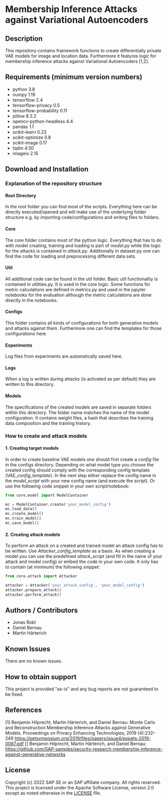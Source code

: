 # Membership Inference Attacks against Variational Autoencoders
<!--- Register repository https://api.reuse.software/register, then add REUSE badge:
[![REUSE status](https://api.reuse.software/badge/github.com/SAP-samples/REPO-NAME)](https://api.reuse.software/info/github.com/SAP-samples/REPO-NAME)
-->

## Description
This repository contains framework functions to create differentially private VAE models for image and location data. Furthermore it features logic for membership inference attacks against Variational Autoencoders [1,2].

## Requirements (minimum version numbers)

- python 3.8
- numpy 1.19
- tensorflow 2.4
- tensorflow-privacy 0.5
- tensorflow-probability 0.11
- pillow 8.3.2
- opencv-python-headless 4.4
- pandas 1.1
- scikit-learn 0.23
- scikit-optimize 0.8
- scikit-image 0.17
- tqdm 4.50
- imageio 2.15

## Download and Installation

### Explanation of the repository structure

#### Root Directory

In the root folder you can find most of the scripts. Everything here can be directly executed/opened and will make use of the underlying folder structure e.g. by importing code/configurations and writing files to folders.

#### Core

The core folder contains most of the python logic. Everything that has to do with model creating, training and loading is part of _model.py_ while the logic for the attacks is contained in _attack.py_. Additionally in dataset.py one can find the code for loading and preprocessing different data sets.

#### Util

All additional code can be found in the util folder. Basic util functionality is contained in utilities.py. It is used in the core logic. Some functions for metric calculations are defined in metrics.py and used in the jupyter notebooks for the evaluation although the metric calculations are done directly in the notebooks.

#### Configs

This folder contains all kinds of configurations for both generative models and attacks against them. Furthermore one can find the templates for those configurations here.

#### Experiments

Log files from experiments are automatically saved here.

#### Logs

When a log is written during attacks (is activated as per default) they are written to this directory.

#### Models

The specifications of the created models are saved in separate folders within this directory. The folder name matches the name of the model configuration. It contains weight files, a hash that describes the training data composition and the training history.

### How to create and attack models

#### 1. Creating target models

In order to create baseline VAE models one should first create a _config_ file in the configs directory. Depending on what model type you choose the created config should comply with the corresponding config template (_VAE_config_template_). In the next step either replace the config name in the _model_script_ with your new config name (and execute the script). Or use the following code snippet in your own script/notebook:

```python
from core.model import ModelContainer

mc = ModelContainer.create('your_model_config')
mc.load_data()
mc.create_model()
mc.train_model()
mc.save_model()
```

#### 2. Creating attack models

To perform an attack on a created and trained model an attack config has to be written. Use _Attacker_config_template_ as a basis. As when creating a model you can use the predefined _attack_script_ (and fill in the name of your attack and model config) or embed the code in your own code.
It only has to contain (at minimum) the following snippet:

```python
from core.attack import Attacker

attacker = Attacker('your_attack_config', 'your_model_config')
attacker.prepare_attack()
attacker.perform_attack()
```

## Authors / Contributors
- Jonas Robl
- Daniel Bernau
- Martin Härterich

## Known Issues
There are no known issues.

## How to obtain support
This project is provided "as-is" and any bug reports are not guaranteed to be fixed.

## References
[1] Benjamin Hilprecht, Martin Härterich, and Daniel Bernau: Monte Carlo and Reconstruction Membership Inference Attacks against Generative Models. Proceedings on Privacy Enhancing Technologies; 2019 (4):232–249 https://petsymposium.org/2019/files/papers/issue4/popets-2019-0067.pdf
[] Benjamin Hilprecht, Martin Härterich, and Daniel Bernau: https://github.com/SAP-samples/security-research-membership-inference-against-generative-networks

## License
Copyright (c) 2022 SAP SE or an SAP affiliate company. All rights reserved. This project is licensed under the Apache Software License, version 2.0 except as noted otherwise in the [LICENSE](LICENSES/Apache-2.0.txt) file.
